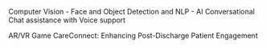 Computer Vision - Face and Object Detection 
and
NLP - AI Conversational Chat assistance with Voice support 





AR/VR Game 
CareConnect: Enhancing Post-Discharge
Patient Engagement
